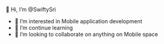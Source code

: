 👋 Hi, I’m @SwiftySri
- 👀 I’m interested in Mobile application development
- 🌱 I’m continue learning 
- 💞️ I’m looking to collaborate on anything on Mobile space

<!---
SwiftySri/SwiftySri is a ✨ special ✨ repository because its `README.md` (this file) appears on your GitHub profile.
You can click the Preview link to take a look at your changes.
--->
